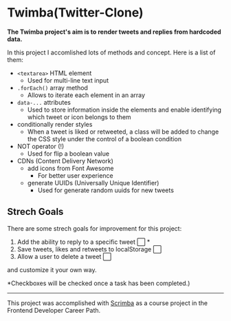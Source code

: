 # Twimba(Twitter-Clone)
<b>The Twimba project's aim is to render tweets and replies from hardcoded data.</b>

In this project I accomlished lots of methods and concept. Here is a list of them:

* `<textarea>` HTML element
  * Used for multi-line text input
* `.forEach()` array method
  * Allows to iterate each element in an array
* `data-...` attributes
  * Used to store information inside the elements and enable identifying which tweet or icon belongs to them
* conditionally render styles
  * When a tweet is liked or retweeted, a class will be added to change the CSS style under the control of a boolean condition
* NOT operator (!)
  * Used for flip a boolean value
* CDNs (Content Delivery Network)
  * add icons from Font Awesome
    * For better user experience
  * generate UUIDs (Universally Unique Identifier)
    * Used for generate random uuids for new tweets

## Strech Goals
There are some strech goals for improvement for this project:
1.  Add the ability to reply to a specific tweet :white_large_square: * <!-- when checkhed :white_check_mark: -->
2. Save tweets, likes and retweets to localStorage :white_large_square: 
3. Allow a user to delete a tweet :white_large_square:

and customize it your own way.

*Checkboxes will be checked once a task has been completed.)

-------
This project was accomplished with <a href="https://scrimba.com/">Scrimba</a> as a course project in the Frontend Developer Career Path.

